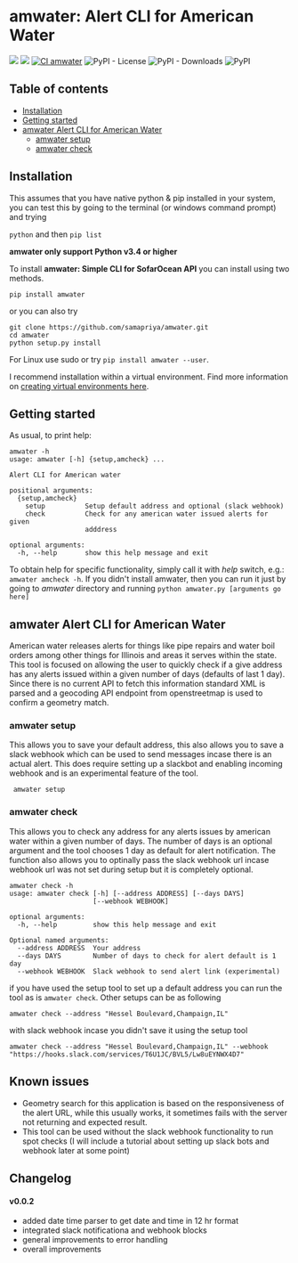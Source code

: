 # amwater: Alert CLI for American Water

![](https://tokei.rs/b1/github/samapriya/amwater?category=code)
![](https://tokei.rs/b1/github/samapriya/amwater?category=files)
[![CI amwater](https://github.com/samapriya/amwater/actions/workflows/ci-amwater.yml/badge.svg)](https://github.com/samapriya/amwater/actions/workflows/ci-amwater.yml)
![PyPI - License](https://img.shields.io/pypi/l/amwater)
![PyPI - Downloads](https://img.shields.io/pypi/dm/amwater)
![PyPI](https://img.shields.io/pypi/v/amwater)


## Table of contents
* [Installation](#installation)
* [Getting started](#getting-started)
* [amwater Alert CLI for American Water](#amwater-alert-cli-for-american-water)
    * [amwater setup](#amwater-auth)
    * [amwater check](#amwater-reset)

## Installation
This assumes that you have native python & pip installed in your system, you can test this by going to the terminal (or windows command prompt) and trying

```python``` and then ```pip list```

**amwater only support Python v3.4 or higher**

To install **amwater: Simple CLI for SofarOcean API** you can install using two methods.

```pip install amwater```

or you can also try

```
git clone https://github.com/samapriya/amwater.git
cd amwater
python setup.py install
```
For Linux use sudo or try ```pip install amwater --user```.

I recommend installation within a virtual environment. Find more information on [creating virtual environments here](https://docs.python.org/3/library/venv.html).

## Getting started

As usual, to print help:

```
amwater -h
usage: amwater [-h] {setup,amcheck} ...

Alert CLI for American water

positional arguments:
  {setup,amcheck}
    setup          Setup default address and optional (slack webhook)
    check          Check for any american water issued alerts for given
                   adddress

optional arguments:
  -h, --help       show this help message and exit
```

To obtain help for specific functionality, simply call it with _help_ switch, e.g.: `amwater amcheck -h`. If you didn't install amwater, then you can run it just by going to *amwater* directory and running `python amwater.py [arguments go here]`

## amwater Alert CLI for American Water
American water releases alerts for things like pipe repairs and water boil orders among other things for Illinois and areas it serves within the state. This tool is focused on allowing the user to quickly check if a give address has any alerts issued within a given number of days (defaults of last 1 day). Since there is no current API to fetch this information standard XML is parsed and a geocoding API endpoint from openstreetmap is used to confirm a geometry match.

### amwater setup
This allows you to save your default address, this also allows you to save a slack webhook which can be used to send messages incase there is an actual alert. This does require setting up a slackbot and enabling incoming webhook and is an experimental feature of the tool.

``` amwater setup```

### amwater check
This allows you to check any address for any alerts issues by american water within a given number of days. The number of days is an optional argument and the tool chooses 1 day as default for alert notification. The function also allows you to optinally pass the slack webhook url incase webhook url was not set during setup but it is completely optional.

```
amwater check -h
usage: amwater check [-h] [--address ADDRESS] [--days DAYS]
                     [--webhook WEBHOOK]

optional arguments:
  -h, --help         show this help message and exit

Optional named arguments:
  --address ADDRESS  Your address
  --days DAYS        Number of days to check for alert default is 1 day
  --webhook WEBHOOK  Slack webhook to send alert link (experimental)
```

if you have used the setup tool to set up a default address you can run the tool as is ```amwater check```. Other setups can be as following

```
amwater check --address "Hessel Boulevard,Champaign,IL"
```

with slack webhook incase you didn't save it using the setup tool

```
amwater check --address "Hessel Boulevard,Champaign,IL" --webhook "https://hooks.slack.com/services/T6U1JC/BVL5/Lw8uEYNWX4D7"
```

## Known issues
- Geometry search for this application is based on the responsiveness of the alert URL, while this usually works, it sometimes fails with the server not returning and expected result.
- This tool can be used without the slack webhook functionality to run spot checks (I will include a tutorial about setting up slack bots and webhook later at some point)

## Changelog

#### v0.0.2
- added date time parser to get date and time in 12 hr format
- integrated slack notificationa and webhook blocks
- general improvements to error handling
- overall improvements
